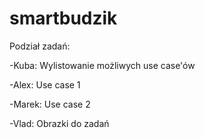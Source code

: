 # smartbudzik

Podział zadań:

-Kuba: Wylistowanie możliwych use case'ów

-Alex: Use case 1

-Marek: Use case 2

-Vlad: Obrazki do zadań
